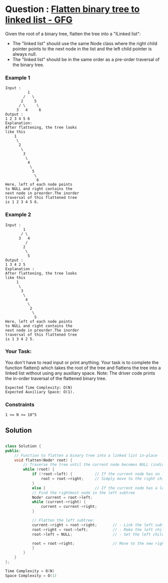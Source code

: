 # Question : [Flatten binary tree to linked list - GFG](https://www.geeksforgeeks.org/problems/flatten-binary-tree-to-linked-list/1)

Given the root of a binary tree, flatten the tree into a "lLinked list":

- The "linked list" should use the same Node class where the right child pointer points to the next node in the list and the left child pointer is always null.
- The "linked list" should be in the same order as a pre-order traversal of the binary tree.

### Example 1
```
Input : 
          1
        /   \
       2     5
      / \     \
     3   4     6
Output :
1 2 3 4 5 6 
Explanation: 
After flattening, the tree looks 
like this
    1
     \
      2
       \
        3
         \
          4
           \
            5
             \
              6 
Here, left of each node points 
to NULL and right contains the 
next node in preorder.The inorder 
traversal of this flattened tree 
is 1 2 3 4 5 6.
```

### Example 2
```
Input :
        1
       / \
      3   4
         /
        2
         \
          5 
Output : 
1 3 4 2 5  
Explanation : 
After flattening, the tree looks 
like this 
     1
      \
       3
        \
         4
          \
           2
            \ 
             5 
Here, left of each node points 
to NULL and right contains the 
next node in preorder.The inorder 
traversal of this flattened tree 
is 1 3 4 2 5.
```
### Your Task:
You don't have to read input or print anything. Your task is to complete the function flatten() which takes the root of the tree and flattens the tree into a linked list without using any auxiliary space.
Note: The driver code prints the in-order traversal of the flattened binary tree.

```
Expected Time Complexity: O(N)
Expected Auxiliary Space: O(1).
```

### Constraints
`1 <= N <= 10^5`


## Solution

```Cpp

class Solution {
public:
    // Function to flatten a binary tree into a linked list in-place
    void flatten(Node* root) {
        // Traverse the tree until the current node becomes NULL (indicating no more nodes)
        while (root) {
            if (!root->left) {          // If the current node has no left child:
                root = root->right;     // Simply move to the right child for further processing
            } 
            else {                      // If the current node has a left child:
            // Find the rightmost node in the left subtree
            Node* current = root->left;
            while (current->right) {
                current = current->right;
            }

            // Flatten the left subtree:
            current->right = root->right;       // - Link the left subtree rightmost child to the original right child of root node.
            root->right = root->left;           // - Make the left child the new right child of root.
            root->left = NULL;                  // - Set the left child of root to NULL (it has been moved to the right.)

            root = root->right;                 // Move to the new right child (flattened left subtree) for further processing
            }
        }
    }
};

Time Complexity = O(N)
Space Complexity = O(1)
```